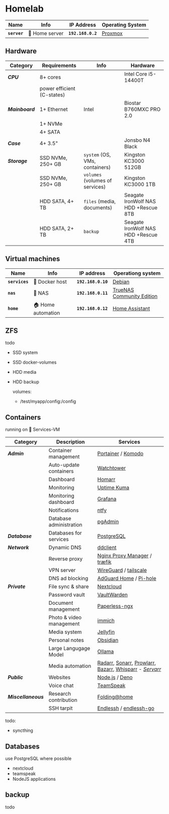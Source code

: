 # Homelab

|Name|Info|IP Address|Operating System|
|-|-|-|-|
|**`server`**|🍗 Home server|**`192.168.0.2`**|[Proxmox](https://proxmox.com/)|

## Hardware

|Category|Requirements|Info|Hardware|
|-|-|-|-|
|***CPU***|8+ cores||Intel Core i5-14400T|
||power efficient (C-states)|||
|***Mainboard***|1+ Ethernet|Intel|Biostar B760MXC PRO 2.0|
||1+ NVMe|||
||4+ SATA|||
|***Case***|4+ 3.5"||Jonsbo N4 Black|
|***Storage***|SSD NVMe, 250+ GB|`system` (OS, VMs, containers)|Kingston KC3000 512GB|
||SSD NVMe, 250+ GB|`volumes` (volumes of services)|Kingston KC3000 1TB|
||HDD SATA, 4+ TB|`files` (media, documents)|Seagate IronWolf NAS HDD +Rescue 8TB|
||HDD SATA, 2+ TB|`backup`|Seagate IronWolf NAS HDD +Rescue 4TB|

## Virtual machines

|Name|Info|IP address|Operationg system|
|-|-|-|-|
|**`services`**|🐋 Docker host|**`192.168.0.10`**|[Debian](https://debian.org/)|
|**`nas`**|💾 NAS|**`192.168.0.11`**|[TrueNAS Community Edition](https://www.truenas.com/truenas-community-edition/)|
|**`home`**|🏠 Home automation|**`192.168.0.12`**|[Home Assistant](https://home-assistant.io/)|

## ZFS

todo

- SSD system
- SSD docker-volumes
- HDD media
- HDD backup

    volumes:

  - /test/myapp/config:/config

## Containers

running on 🐋 Services-VM

|Category|Description|Services|
|-|-|-|
|***Admin***|Container management|[Portainer](https://portainer.io/) / [Komodo](https://komo.do/)|
||Auto-update containers|[Watchtower](https://github.com/containrrr/watchtower)|
||Dashboard|[Homarr](https://homarr.dev/)|
||Monitoring|[Uptime Kuma](https://uptime.kuma.pet/)|
||Monitoring dashboard|[Grafana](https://grafana.com/)|
||Notifications|[ntfy](https://docs.ntfy.sh/)|
||Database administration|[pgAdmin](https://www.pgadmin.org/)|
|***Database***|Databases for services|[PostgreSQL](https://www.postgresql.org/)|
|***Network***|Dynamic DNS|[ddclient](https://docs.linuxserver.io/images/docker-ddclient/)|
||Reverse proxy|[Nginx Proxy Manager](https://nginxproxymanager.com/) / [træfik](https://traefik.io/)|
||VPN server|[WireGuard](https://wireguard.com/) / [tailscale](https://tailscale.com/)|
||DNS ad blocking|[AdGuard Home](https://github.com/AdguardTeam/AdGuardHome) / [Pi-hole](https://pi-hole.net/)|
|***Private***|File sync & share|[Nextcloud](https://docs.linuxserver.io/images/docker-nextcloud/)|
||Password vault|[VaultWarden](https://github.com/dani-garcia/vaultwarden)|
||Document management|[Paperless-ngx](https://docs.paperless-ngx.com/)|
||Photo & video management|[immich](https://immich.app/)|
||Media system|[Jellyfin](https://docs.linuxserver.io/images/docker-jellyfin/)|
||Personal notes|[Obsidian](https://docs.linuxserver.io/images/docker-obsidian/)|
||Large Langugage Model|[Ollama](https://ollama.com/)|
||Media automation|[Radarr](https://docs.linuxserver.io/images/docker-radarr/), [Sonarr](https://docs.linuxserver.io/images/docker-sonarr/), [Prowlarr](https://docs.linuxserver.io/images/docker-prowlarr/), [Bazarr](https://docs.linuxserver.io/images/docker-bazarr/), [Whisparr](https://wiki.servarr.com/whisparr) - [*Servarr*](https://wiki.servarr.com/)|
|***Public***|Websites|[Node.js](https://nodejs.org/) / [Deno](https://deno.com/)|
||Voice chat|[TeamSpeak](https://teamspeak.com/)|
|***Miscellaneous***|Research contribution|[Folding@home](https://docs.linuxserver.io/images/docker-foldingathome/)|
||SSH tarpit|[Endlessh](https://github.com/skeeto/endlessh) / [endlessh-go](https://github.com/shizunge/endlessh-go)|

todo:

- syncthing

## Databases

use PostgreSQL where possible

- nextcloud
- teamspeak
- NodeJS applications

## backup

todo
